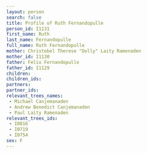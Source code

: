 ```yaml
---
layout: person
search: false
title: Profile of Ruth Fernandopulle
person_id: I1131
first_name: Ruth
last_name: Fernandopulle
full_name: Ruth Fernandopulle
mother: Christobel Therese "Dolly" Laity Ramenaden
mother_id: I1130
father: Felix Fernandopulle
father_id: I1129
children:
children_ids:
partners:
partner_ids:
relevant_trees_names:
 - Michael Canjemanaden
 - Andrew Benedict Canjemanaden
 - Paul Laity Ramenaden
relevant_trees_ids:
 - I0816
 - I0719
 - I0754
sex: F
---
```



